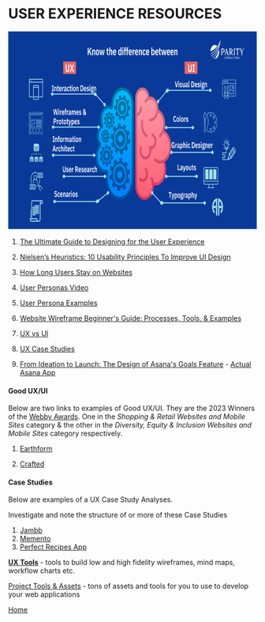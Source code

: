 # USER EXPERIENCE RESOURCES

<img src='assets/design.png' alt="ux/ui chart" width="600" height="400">

1. [The Ultimate Guide to Designing for the User Experience](https://blog.hubspot.com/marketing/ux-user-experience)

1. [Nielsen’s Heuristics: 10 Usability Principles To Improve UI Design](https://aelaschool.com/en/interactiondesign/10-usability-heuristics-ui-design/)

1. [How Long Users Stay on Websites](https://www.nngroup.com/articles/how-long-do-users-stay-on-web-pages/)

1. [User Personas Video](https://www.youtube.com/watch?v=v6EWN4EjHM0&t=6s)

1. [User Persona Examples](https://qubstudio.com/blog/4-examples-of-ux-personas/)

1. [Website Wireframe Beginner's Guide: Processes, Tools, & Examples](https://blog.hubspot.com/website/website-wireframe?hubs_content=blog.hubspot.com%2Fmarketing%2Fux-user-experience&hubs_content-cta=website%20wireframes)

1. [UX vs UI](https://intuji.com/ux-vs-ui-design-difference-guide/)

1. [UX Case Studies](https://htmlburger.com/blog/ux-case-studies/)

1. [From Ideation to Launch: The Design of Asana's Goals Feature](https://www.youtube.com/watch?v=s1USU36g4Fw) - [Actual Asana App](https://app.asana.com/0/goals/1190689591916349/list?v=1.0&view_mode=domain_level)

#### Good UX/UI

Below are two links to examples of Good UX/UI. They are the 2023 Winners of the [Webby Awards](https://www.webbyawards.com/). One in the _Shopping & Retail Websites and Mobile Sites_ category & the other in the _Diversity, Equity & Inclusion Websites and Mobile Sites_ category respectively.

1. [Earthform](https://basement.studio/)

1. [Crafted](https://experiencecrafted.com/)

#### Case Studies

Below are examples of a UX Case Study Analyses.

Investigate and note the structure of or more of these Case Studies

1. [Jambb](https://www.finna.wang/jambb)
1. [Memento](https://mahsakeyhani.com/memento.html)
1. [Perfect Recipes App](https://blog.tubikstudio.com/case-study-recipes-app-ux-design/)

[**UX Tools**](ux-tools.md) - tools to build low and high fidelity wireframes, mind maps, workflow charts etc.

[Project Tools & Assets](project-tools) - tons of assets and tools for you to use to develop your web applications


[Home][def]

[def]: README.md
